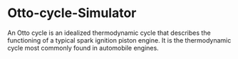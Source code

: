 # Otto-cycle-Simulator
An Otto cycle is an idealized thermodynamic cycle that describes the functioning of a typical spark ignition piston engine. It is the thermodynamic cycle most commonly found in automobile engines.
